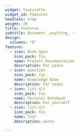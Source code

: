 ```yaml
---
widget: featurette
widget_id: Features
headless: true
weight: 20
title: Features
subtitle: Document _anything_ ✨
design:
  columns: "5"
feature:
  - icon: book-open
    icon_pack: fas
    name: Project Documentation
    description: For users
  - icon: question
    icon_pack: fas
    name: Knowledge Base
    description: For teams
  - icon: list-alt
    icon_pack: fas
    name: Personal Notebook
    description: For yourself
  - icon: list-alt
    icon_pack: fas
    name: Test
    description: works

---
```



